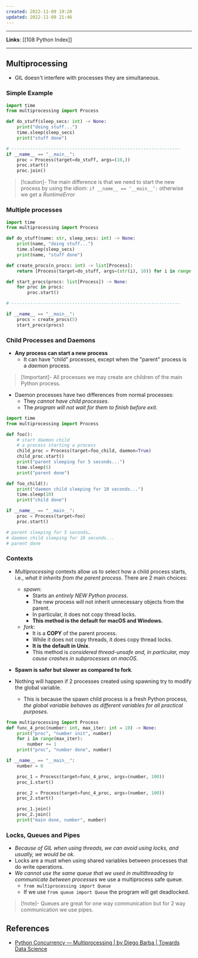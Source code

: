 ```yaml
---
created: 2022-11-09 19:20
updated: 2022-11-09 21:46
---
```

---
**Links**: [[108 Python Index]]

---
## Multiprocessing
- GIL doesn't interfere with processes they are simultaneous.

### Simple Example
```python
import time
from multiprocessing import Process

def do_stuff(sleep_secs: int) -> None:
	print("doing stuff...")
	time.sleep(sleep_secs)
	print("stuff done")

# ----------------------------------------------------------------
if __name__ == "__main__":
	proc = Process(target=do_stuff, args=(10,))
	proc.start()
	proc.join()
```

> [!caution]- The main difference is that we need to start the new process by using the idiom: `if __name__ == ‘__main__’:` otherwise we get a *RuntimeError*

### Multiple processes
```python
import time
from multiprocessing import Process

def do_stuff(name: str, sleep_secs: int) -> None:
	print(name, "doing stuff...")
	time.sleep(sleep_secs)
	print(name, "stuff done")

def create_procs(n_procs: int) -> list[Process]:
	return [Process(target=do_stuff, args=(str(i), 10)) for i in range(n_procs)]

def start_procs(procs: list[Process]) -> None:
	for proc in procs:
		proc.start()

# ----------------------------------------------------------------

if __name__ == "__main__":
	procs = create_procs(5)
	start_procs(procs)
```

### Child Processes and Daemons
- **Any process can start a new process**
	- It can have "child" processes, except when the "parent" process is a _daemon_ process.

> [!important]- All processes we may create are children of the main Python process. 

- Daemon processes have two differences from normal processes:
	- They *cannot have child processes*.
	- The *program will not wait for them to finish before exit*.

```python
import time
from multiprocessing import Process

def foo():
	# start daemon child
	# a process starting a process
	child_proc = Process(target=foo_child, daemon=True)
	child_proc.start()
	print("parent sleeping for 5 seconds...")
	time.sleep(5)
	print("parent done")

def foo_child():
	print("daemon child sleeping for 10 seconds...")
	time.sleep(10)
	print("child done")

if __name__ == "__main__":
	proc = Process(target=foo)
	proc.start()

# parent sleeping for 5 seconds…  
# daemon child sleeping for 10 seconds...  
# parent done
```

### Contexts
- *Multiprocessing* contexts allow us to select how a child process starts, i.e., *what it inherits from the parent process*. There are 2 main choices:
	-   *spawn*: 
		- Starts an *entirely NEW Python process*. 
		- The new process will not inherit unnecessary objects from the parent. 
		- In particular, it does not copy thread locks. 
		- **This method is the default for macOS and Windows.**
	-   *fork*: 
		- It is a **COPY** of the parent process. 
		- While it does not copy threads, it does copy thread locks. 
		- **It is the default in Unix**. 
		- This method is *considered thread-unsafe and, in particular, may cause crashes in subprocesses on macOS*.

- **Spawn is safer but slower as compared to fork**.
- Nothing will happen if 2 processes created using spawning try to modify the global variable.
	- This is because the spawn child process is a fresh Python process, *the global variable behaves as different variables for all practical purposes*.

```python
from multiprocessing import Process
def func_4_proc(number: int, max_iter: int = 10) -> None:
	print("proc", "number init", number)
	for i in range(max_iter):
		number += 1
	print("proc", "number done", number)

if __name__ == "__main__":
	number = 0

	proc_1 = Process(target=func_4_proc, args=(number, 100))
	proc_1.start()

	proc_2 = Process(target=func_4_proc, args=(number, 100))
	proc_2.start()

	proc_1.join()
	proc_2.join()
	print("main done, number", number)
```

### Locks, Queues and Pipes
- *Because of GIL when using threads, we can avoid using locks, and usually, we would be ok*.
- Locks are a must when using shared variables between processes that do write operations.
- *We cannot use the same queue that we used in multithreading to communicate between processes* we use a multiprocess safe queue.
	- `from multiprocessing import Queue`
	- If we use `from queue import Queue` the program will get deadlocked.

> [!note]- Queues are great for one way communication but for 2 way communication we use pipes.

## References
- [Python Concurrency — Multiprocessing | by Diego Barba | Towards Data Science](https://towardsdatascience.com/python-concurrency-multiprocessing-327c02544a5a)